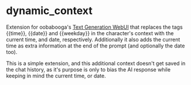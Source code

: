# dynamic_context

Extension for oobabooga's [Text Generation WebUI](https://github.com/oobabooga/text-generation-webui) that replaces the tags {{time}},  {{date}} and {{weekday}} in the character's context with the current time, and date, respectively.
Additionally it also adds the current time as extra information at the end of the prompt (and optionally the date too).

This is a simple extension, and this additional context doesn't get saved in the chat history, as it's purpose is only to bias the AI response while keeping in mind the current time, or date.
